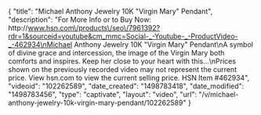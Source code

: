 {
    "title": "Michael Anthony Jewelry 10K \"Virgin Mary\" Pendant",
    "description": "For More Info or to Buy Now: http:\/\/www.hsn.com\/products\/seo\/7961392?rdr=1&sourceid=youtube&cm_mmc=Social-_-Youtube-_-ProductVideo-_-462934\nMichael Anthony Jewelry 10K \"Virgin Mary\" Pendant\nA symbol of divine grace and intercession, the image of the Virgin Mary both comforts and inspires. Keep her close to your heart with this...\nPrices shown on the previously recorded video may not represent the current price.  View hsn.com to view the current selling price. HSN Item #462934",
    "videoid": "102262589",
    "date_created": "1498783418",
    "date_modified": "1498783456",
    "type": "captivate",
    "layout": "video",
    "url": "\/v\/michael-anthony-jewelry-10k-virgin-mary-pendant\/102262589"
}